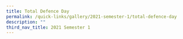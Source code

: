 ```yaml
---
title: Total Defence Day
permalink: /quick-links/gallery/2021-semester-1/total-defence-day
description: ""
third_nav_title: 2021 Semester 1
---
```

